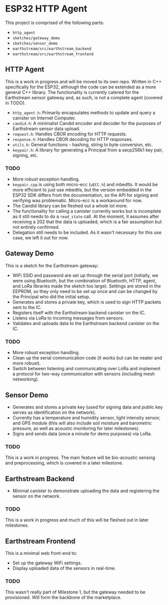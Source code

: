 # ESP32 HTTP Agent

This project is comprised of the following parts:
- `http_agent`
- `sketches/gateway_demo`
- `sketches/sensor_demo`
- `earthstream/src/earthstream_backend`
- `earthstream/src/earthstream_frontend`

## HTTP Agent

This is a work in progress and will be moved to its own repo. Written in C++ specifically for the ESP32, although the code can be extended as a more general C++ library. The functionality is currently catered for the Earthstream sensor gateway and, as such, is not a complete agent (covered in TODO).

- `http_agent.h`: Primarily encapsulates methods to update and query a canister on Internet Computer.
- `candid.h`: A minimalist Candid encoder and decoder for the purposes of Earthstream sensor data upload.
- `request.h`: Handles CBOR encoding for HTTP requests.
- `response.h`: Handles CBOR decoding for HTTP responses.
- `utils.h`: General functions - hashing, string to byte conversion, etc.
- `keypair.h`: A library for generating a Principal from a secp256k1 key pair, signing, etc.

### TODO
- More robust exception handling.
- `keypair.cpp` is using both micro-ecc (`uECC.h`) and mbedtls. It would be more efficient to just use mbedtls, but the version embedded in the ESP32 SDK differs from the documentation, so the API for signing and verifying was problematic. Micro-ecc is a workaround for now.
- The Candid library can be fleshed out a whole lot more.
- The functionality for calling a canister currently works but is incomplete as it still needs to do a `read_state` call. At the moment, it assumes after receiving a 202 that the data is uploaded, which is a fair assumption but not entirely confirmed.
- Delegation still needs to be included. As it wasn't necessary for this use case, we left it out for now.

## Gateway Demo

This is a sketch for the Earthstream gateway:
- WiFi SSID and password are set up through the serial port (initially, we were using Bluetooth, but the combination of Bluetooth, HTTP, agent, and LoRa libraries made the sketch too large). Settings are stored in the EEPROM, so they only need to be set up once and can be changed by the Principal who did the initial setup.
- Generates and stores a private key, which is used to sign HTTP packets sent to the IC.
- Registers itself with the Earthstream backend canister on the IC.
- Listens via LoRa to incoming messages from sensors.
- Validates and uploads data to the Earthstream backend canister on the IC.

### TODO
- More robust exception handling.
- Clean up the serial communication code (it works but can be neater and more robust).
- Switch between listening and communicating over LoRa and implement a protocol for two-way communication with sensors (including mesh networking).

## Sensor Demo

- Generates and stores a private key (used for signing data and public key serves as identification on the network).
- Currently has a temperature and humidity sensor, light intensity sensor, and GPS module (this will also include soil moisture and barometric pressure, as well as acoustic monitoring for later milestones).
- Signs and sends data (once a minute for demo purposes) via LoRa.

### TODO
This is a work in progress. The main feature will be bio-acoustic sensing and preprocessing, which is covered in a later milestone.

## Earthstream Backend

- Minimal canister to demonstrate uploading the data and registering the sensor on the network.

### TODO
This is a work in progress and much of this will be fleshed out in later milestones.

## Earthstream Frontend

This is a minimal web front-end to:
- Set up the gateway WiFi settings.
- Display uploaded data of the sensors in real-time.

### TODO
This wasn't really part of Milestone 1, but the gateway needed to be provisioned. Will form the backbone of the marketplace.
